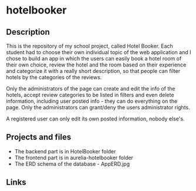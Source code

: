 # hotelbooker

## Description
This is the repository of my school project, called Hotel Booker. Each student had to choose their own individual topic of the web application and I chose to build an app in which the users can easily book a hotel room of their own choice, review the hotel and the room based on their experience and categorize it with a really short description, so that people can filter hotels by the categories of the reviews.

Only the administrators of the page can create and edit the info of the hotels, accept review categories to be listed in filters and even delete information, including user posted info - they can do everything on the page. Only the administrators can grant/deny the users administrator rights.  

A registered user can only edit its own posted information, nobody else's.

## Projects and files
- The backend part is in HotelBooker folder
- The frontend part is in aurelia-hotelbooker folder
- The ERD schema of the database - AppERD.jpg

## Links
